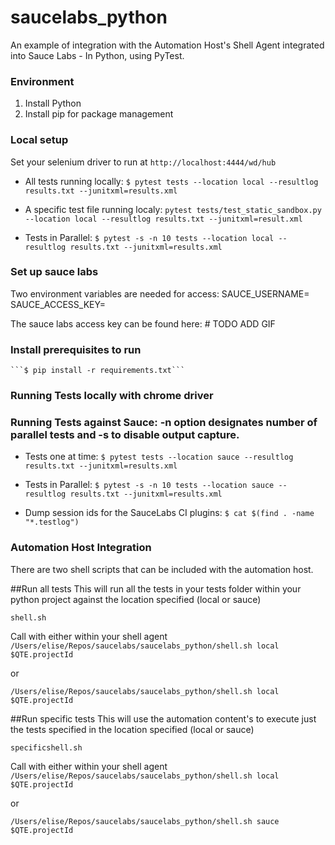 # saucelabs_python
An example of integration with the Automation Host's Shell Agent integrated into Sauce Labs - In Python, using PyTest.

### Environment
1. Install Python
2. Install pip for package management

### Local setup
Set your selenium driver to run at `http://localhost:4444/wd/hub`

*   All tests running locally:
    ```$ pytest tests --location local --resultlog results.txt --junitxml=results.xml```

*   A specific test file running localy:
    ```pytest tests/test_static_sandbox.py --location local --resultlog results.txt --junitxml=result.xml```

*   Tests in Parallel:
    ```$ pytest -s -n 10 tests --location local --resultlog results.txt --junitxml=results.xml```


### Set up sauce labs
Two environment variables are needed for access:
SAUCE_USERNAME=<your sauce labs username>
SAUCE_ACCESS_KEY=<your sauce labs access key>

The sauce labs access key can be found here: # TODO ADD GIF

### Install prerequisites to run
    ```$ pip install -r requirements.txt```

### Running Tests locally with chrome driver

### Running Tests against Sauce:  -n option designates number of parallel tests and -s to disable output capture.

*  Tests one at time:
    ```$ pytest tests --location sauce --resultlog results.txt --junitxml=results.xml```

*  Tests in Parallel:
    ```$ pytest -s -n 10 tests --location sauce --resultlog results.txt --junitxml=results.xml```

* Dump session ids for the SauceLabs CI plugins:
    ```$ cat $(find . -name "*.testlog")```

### Automation Host Integration
There are two shell scripts that can be included with the automation host.

##Run all tests
This will run all the tests in your tests folder within your python project against the location specified (local or sauce)

```shell.sh```

Call with either within your shell agent
```/Users/elise/Repos/saucelabs/saucelabs_python/shell.sh local $QTE.projectId```

or

```/Users/elise/Repos/saucelabs/saucelabs_python/shell.sh local $QTE.projectId```

##Run specific tests
This will use the automation content's to execute just the tests specified in the location specified (local or sauce)

```specificshell.sh```

Call with either within your shell agent
```/Users/elise/Repos/saucelabs/saucelabs_python/shell.sh local $QTE.projectId```

or

```/Users/elise/Repos/saucelabs/saucelabs_python/shell.sh sauce $QTE.projectId```
